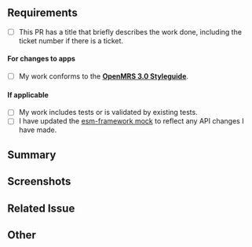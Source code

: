 ## Requirements

- [ ] This PR has a title that briefly describes the work done, including the ticket number if there is a ticket.

#### For changes to apps

- [ ] My work conforms to the [**OpenMRS 3.0 Styleguide**](https://om.rs/styleguide).

#### If applicable

- [ ] My work includes tests or is validated by existing tests.
- [ ] I have updated the [esm-framework mock](https://github.com/openmrs/openmrs-esm-core/blob/master/packages/framework/esm-framework/mock.tsx) to reflect any API changes I have made.

## Summary

<!-- Please describe what problems your PR addresses. -->

## Screenshots

<!-- Required if you are making UI changes. -->

## Related Issue

<!-- Paste the link to the Jira ticket here if one exists. -->
<!-- https://issues.openmrs.org/browse/O3- -->

## Other

<!-- Anything not covered above -->
